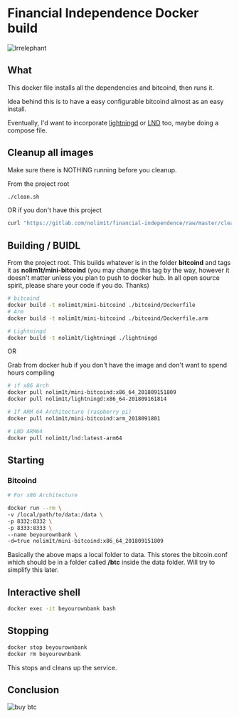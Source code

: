 # Financial Independence Docker build

![Irrelephant](https://gitlab.com/nolim1t/financial-independence/raw/master/irrelephant.png)

## What

This docker file installs all the dependencies and bitcoind, then runs it.

Idea behind this is to have a easy configurable bitcoind almost as an easy install.

Eventually, I'd want to incorporate [lightningd](https://github.com/ElementsProject/lightning) or [LND](https://github.com/lightningnetwork/lnd) too, maybe doing a compose file.

## Cleanup all images

Make sure there is NOTHING running before you cleanup. 

From the project root

```bash
./clean.sh
```

OR if you don't have this project

```bash
curl "https://gitlab.com/nolim1t/financial-independence/raw/master/clean.sh" 2>/dev/null | sh
```

## Building / BUIDL

From the project root. This builds whatever is in the folder **bitcoind** and tags it as **nolim1t/mini-bitcoind** (you may change this tag by the way, however it doesn't matter unless you plan to push to docker hub. In all open source spirit, please share your code if you do. Thanks)

```bash
# bitcoind
docker build -t nolim1t/mini-bitcoind ./bitcoind/Dockerfile
# Arm
docker build -t nolim1t/mini-bitcoind ./bitcoind/Dockerfile.arm

# Lightningd
docker build -t nolim1t/lightningd ./lightningd
```

OR

Grab from docker hub if you don't have the image and don't want to spend hours compiling

```bash
# if x86 Arch
docker pull nolim1t/mini-bitcoind:x86_64_201809151809
docker pull nolim1t/lightningd:x86_64-201809161814

# If ARM 64 Architecture (raspberry pi)
docker pull nolim1t/mini-bitcoind:arm_2018091801

# LND ARM64
docker pull nolim1t/lnd:latest-arm64
```

## Starting

### Bitcoind

```bash
# For x86 Architecture

docker run --rm \
-v /local/path/to/data:/data \
-p 8332:8332 \
-p 8333:8333 \
--name beyourownbank \
-d=true nolim1t/mini-bitcoind:x86_64_201809151809
```

Basically the above maps a local folder to data. This stores the bitcoin.conf which should be in a folder called **/btc** inside the data folder. Will try to simplify this later.

## Interactive shell

```bash
docker exec -it beyourownbank bash
```

## Stopping

```bash
docker stop beyourownbank
docker rm beyourownbank
```

This stops and cleans up the service.

## Conclusion

![buy btc](https://gitlab.com/nolim1t/financial-independence/raw/62573d151635e0170711bd9a7d45bb7e93299e2a/buybtc.png)

